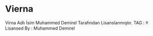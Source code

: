 # Vierna
Virna Adlı İsim Muhammed Demirel Tarafından Lisanslanmıştır. TAG : ꄶ Lisansed By : Muhammed Demirel
